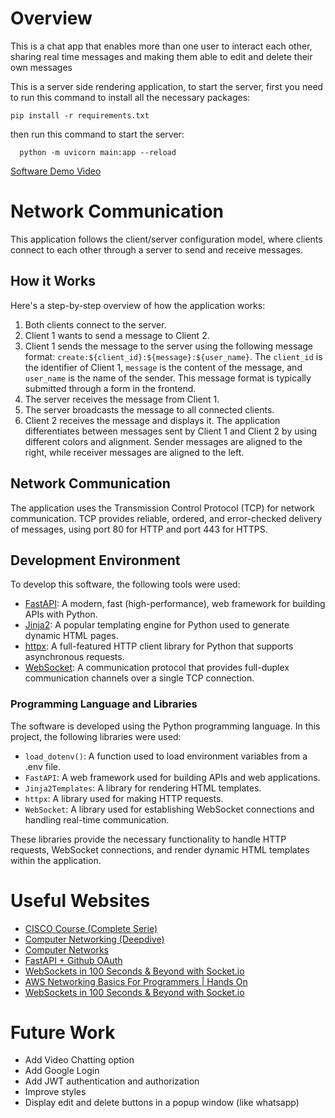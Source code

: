 # Overview
This is a chat app that enables more than one user to interact each other, sharing real time messages and making them able to edit and delete their own messages

This is a server side rendering application, to start the server, first you need to run this command to install all the necessary packages: 

``` pip install -r requirements.txt ```

then run this command to start the server: 

```  python -m uvicorn main:app --reload```


[Software Demo Video](https://youtu.be/tXjlzggtncU)

# Network Communication

This application follows the client/server configuration model, where clients connect to each other through a server to send and receive messages.

## How it Works

Here's a step-by-step overview of how the application works:

1. Both clients connect to the server.
2. Client 1 wants to send a message to Client 2.
3. Client 1 sends the message to the server using the following message format: `create:${client_id}:${message}:${user_name}`. The `client_id` is the identifier of Client 1, `message` is the content of the message, and `user_name` is the name of the sender. This message format is typically submitted through a form in the frontend.
4. The server receives the message from Client 1.
5. The server broadcasts the message to all connected clients.
6. Client 2 receives the message and displays it. The application differentiates between messages sent by Client 1 and Client 2 by using different colors and alignment. Sender messages are aligned to the right, while receiver messages are aligned to the left.

## Network Communication

The application uses the Transmission Control Protocol (TCP) for network communication. TCP provides reliable, ordered, and error-checked delivery of messages, using port 80 for HTTP and port 443 for HTTPS. 

## Development Environment

To develop this software, the following tools were used:

- [FastAPI](https://fastapi.tiangolo.com/): A modern, fast (high-performance), web framework for building APIs with Python.
- [Jinja2](https://jinja.palletsprojects.com/): A popular templating engine for Python used to generate dynamic HTML pages.
- [httpx](https://www.python-httpx.org/): A full-featured HTTP client library for Python that supports asynchronous requests.
- [WebSocket](https://developer.mozilla.org/en-US/docs/Web/API/WebSocket): A communication protocol that provides full-duplex communication channels over a single TCP connection.

### Programming Language and Libraries

The software is developed using the Python programming language.
In this project, the following libraries were used:
- `load_dotenv()`: A function used to load environment variables from a .env file.
- `FastAPI`: A web framework used for building APIs and web applications.
- `Jinja2Templates`: A library for rendering HTML templates.
- `httpx`: A library used for making HTTP requests.
- `WebSocket`: A library used for establishing WebSocket connections and handling real-time communication.

These libraries provide the necessary functionality to handle HTTP requests, WebSocket connections, and render dynamic HTML templates within the application.

# Useful Websites
* [CISCO Course (Complete Serie)](https://www.youtube.com/watch?v=oIRkXulqJA4&list=PLIhvC56v63IJVXv0GJcl9vO5Z6znCVb1P&index=7&ab_channel=NetworkChuck)
* [Computer Networking (Deepdive)](https://www.youtube.com/watch?v=6G14NrjekLQ&t=627s&ab_channel=LiveOverflow)
* [Computer Networks](https://www.youtube.com/watch?v=3QhU9jd03a0&t=639s&ab_channel=CrashCourse)
* [FastAPI + Github OAuth](https://www.youtube.com/watch?v=Pm938UxLEwQ&ab_channel=WillEstes) 
* [WebSockets in 100 Seconds & Beyond with Socket.io](https://www.youtube.com/watch?v=1BfCnjr_Vjg&ab_channel=Fireship) 
* [AWS Networking Basics For Programmers | Hands On](https://www.youtube.com/watch?v=2doSoMN2xvI&t=1s&ab_channel=TravisMedia) 
* [WebSockets in 100 Seconds & Beyond with Socket.io](https://www.youtube.com/watch?v=1BfCnjr_Vjg&ab_channel=Fireship) 

# Future Work

* Add Video Chatting option
* Add Google Login 
* Add JWT authentication and authorization 
* Improve styles 
* Display edit and delete buttons in a popup window (like whatsapp)